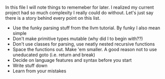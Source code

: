 In this file I will note things to rememeber for later. I realized my current project had so much complexity I really could do without.
Let's just say there is a story behind every point on this list.

- Use the funky parsing stuff from the llvm tutorial. By funky I also mean simple
- Don't make primitive types mutable (why did I to begin with??)
- Don't use classes for parsing, use neatly nested recursive functions
- Space the functions out. Make 'em smaller. A good reason not to use uneducated goto (i.e. return and break)
- Decide on language features and syntax before you start
- Write stuff down
- Learn from your mistakes
